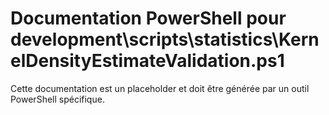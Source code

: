 # Documentation PowerShell pour development\scripts\statistics\KernelDensityEstimateValidation.ps1

Cette documentation est un placeholder et doit être générée par un outil PowerShell spécifique.
